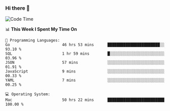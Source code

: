 ### Hi there 👋

<!--
**CrazyCollin/crazycollin** is a ✨ _special_ ✨ repository because its `README.md` (this file) appears on your GitHub profile.

Here are some ideas to get you started:

- 🔭 I’m currently working on ...
- 🌱 I’m currently learning ...
- 👯 I’m looking to collaborate on ...
- 🤔 I’m looking for help with ...
- 💬 Ask me about ...
- 📫 How to reach me: ...
- 😄 Pronouns: ...
- ⚡ Fun fact: ...
-->

<!--START_SECTION:waka-->
![Code Time](http://img.shields.io/badge/Code%20Time-3%2C288%20hrs%2023%20mins-blue)

📊 **This Week I Spent My Time On** 

```text
💬 Programming Languages: 
Go                       46 hrs 53 mins      ███████████████████████░░   93.10 % 
SQL                      1 hr 59 mins        █░░░░░░░░░░░░░░░░░░░░░░░░   03.96 % 
JSON                     57 mins             ░░░░░░░░░░░░░░░░░░░░░░░░░   01.91 % 
JavaScript               9 mins              ░░░░░░░░░░░░░░░░░░░░░░░░░   00.33 % 
YAML                     7 mins              ░░░░░░░░░░░░░░░░░░░░░░░░░   00.25 % 

💻 Operating System: 
Mac                      50 hrs 22 mins      █████████████████████████   100.00 % 
```


<!--END_SECTION:waka-->
